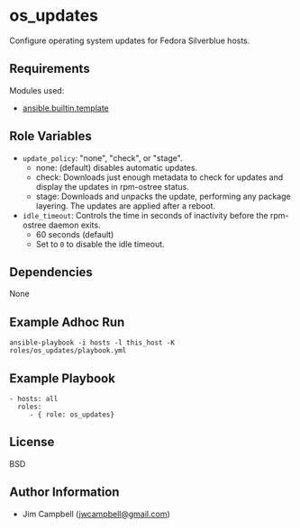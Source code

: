 # os_updates

Configure operating system updates for Fedora Silverblue hosts.

## Requirements

Modules used:

- [ansible.builtin.template](https://docs.ansible.com/ansible/latest/collections/ansible/builtin/template_module.html)

## Role Variables

- `update_policy`: "none", "check", or "stage".
  - none: (default) disables automatic updates.
  - check: Downloads just enough metadata to check for updates and display the updates in
    rpm-ostree status.
  - stage: Downloads and unpacks the update, performing any package layering. The updates are
    applied after a reboot.
- `idle_timeout`: Controls the time in seconds of inactivity before the rpm-ostree daemon exits.
  - 60 seconds (default)
  - Set to `0` to disable the idle timeout.

## Dependencies

None

## Example Adhoc Run

`ansible-playbook -i hosts -l this_host -K roles/os_updates/playbook.yml`

## Example Playbook

```
- hosts: all
  roles:
     - { role: os_updates}
```

## License

BSD

## Author Information

- Jim Campbell (jwcampbell@gmail.com)

